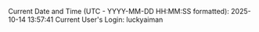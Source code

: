 Current Date and Time (UTC - YYYY-MM-DD HH:MM:SS formatted): 2025-10-14 13:57:41
Current User's Login: luckyaiman
